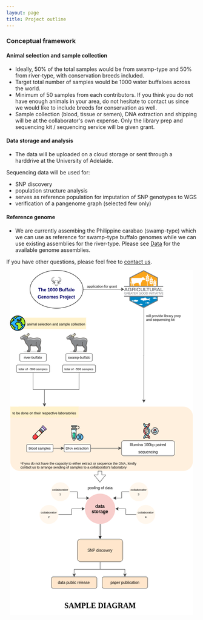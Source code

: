```yaml
---
layout: page
title: Project outline
---
```


### Conceptual framework

#### Animal selection and sample collection

- Ideally, 50% of the total samples would be from swamp-type and 50% from river-type, with conservation breeds included.
- Target total number of samples would be 1000 water buffaloes across the world.
- Minimum of 50 samples from each contributors. If you think you do not have enough animals in your area, do not hesitate to contact us since we would like to include breeds for conservation as well.
- Sample collection (blood, tissue or semen), DNA extraction and shipping will be at the collaborator's own expense. Only the library prep and sequencing kit / sequencing service will be given grant. 

#### Data storage and analysis

- The data will be uploaded on a cloud storage or sent through a harddrive at the University of Adelaide.

Sequencing data will be used for:
- SNP discovery
- population structure analysis
- serves as reference population for imputation of SNP genotypes to WGS
- verification of a pangenome graph (selected few only)

#### Reference genome
- We are currently assembing the Philippine carabao (swamp-type) which we can use as reference for swamp-type buffalo genomes while we can use existing assemblies for the river-type. Please see [Data](https://1000buffalogenomes.github.io/datamgmt/) for the available genome assemblies.

If you have other questions, please feel free to [contact us](https://1000buffalogenomes.github.io/join/). 

<p align="center">
  <img src="/assets/img/method_framework.png"/>
</p>